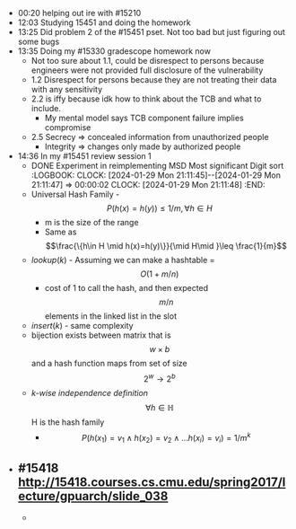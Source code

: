 - 00:20 helping out ire with #15210
- 12:03 Studying 15451 and doing the homework
- 13:25 Did problem 2 of the #15451 pset. Not too bad but just figuring out some bugs
- 13:35 Doing my #15330 gradescope homework now
	- Not too sure about 1.1, could be disrespect to persons because engineers were not provided full disclosure of the vulnerability
	- 1.2 Disrespect for persons because they are not treating their data with any sensitivity
	- 2.2 is iffy because idk how to think about the TCB and what to include.
		- My mental model says TCB component failure implies compromise
	- 2.5 Secrecy => concealed information from unauthorized people
		- Integrity => changes only made by authorized people
- 14:36 In my #15451 review session 1
	- DONE Experiment in reimplementing MSD Most significant Digit sort
	  :LOGBOOK:
	  CLOCK: [2024-01-29 Mon 21:11:45]--[2024-01-29 Mon 21:11:47] =>  00:00:02
	  CLOCK: [2024-01-29 Mon 21:11:48]
	  :END:
	- Universal Hash Family - $$P\left(h(x) = h(y)\right)\leq 1/m, \forall h\in H$$
		- m is the size of the range
		- Same as $$\frac{\{h\in H \mid h(x)=h(y)\}}{\mid H\mid }\leq \frac{1}{m}$$
	- $lookup(k)$ - Assuming we can make a hashtable = $$O(1 + m/n)$$
		- cost of 1 to call the hash, and then expected $$m/n$$ elements in the linked list in the slot
	- $insert(k)$ - same complexity
	- bijection exists between matrix that is $$w\times b$$ and a hash function maps from set of size $$2^w\to 2^b$$
	- *k-wise independence definition* $$\forall h\in \mathbb{H}$$ H is the hash family
		- $$P\left(h(x_1)=v_1\land h(x_2)=v_2\land\ldots h(x_i)=v_i\right) = 1/m^k$$
- #15418 http://15418.courses.cs.cmu.edu/spring2017/lecture/gpuarch/slide_038
	-
	-